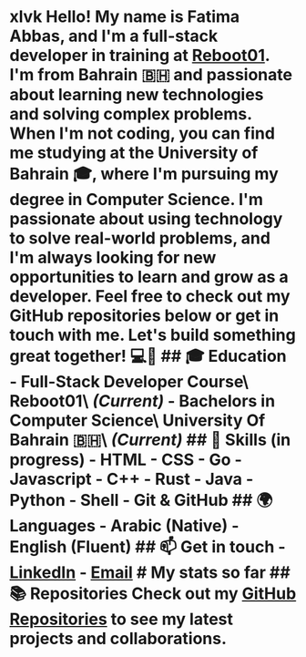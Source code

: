 # xlvk Hello! My name is Fatima Abbas, and I'm a full-stack developer in training at [Reboot01](https://learn.reboot01.com). I'm from Bahrain 🇧🇭 and passionate about learning new technologies and solving complex problems. When I'm not coding, you can find me studying at the University of Bahrain 🎓, where I'm pursuing my degree in Computer Science. I'm passionate about using technology to solve real-world problems, and I'm always looking for new opportunities to learn and grow as a developer. Feel free to check out my GitHub repositories below or get in touch with me. Let's build something great together! 💻🚀 ## 🎓 Education - **Full-Stack Developer Course**\ Reboot01\ _(Current)_ - **Bachelors in Computer Science**\ University Of Bahrain 🇧🇭\ _(Current)_ ## 💼 Skills (in progress) - HTML - CSS - Go - Javascript - C++ - Rust - Java - Python - Shell - Git & GitHub ## 🌍 Languages - Arabic (Native) - English (Fluent) ## 📫 Get in touch - [LinkedIn](https://www.linkedin.com/in/fatima-abbas-38b219266/) - [Email](mailto:fatima77614@gmail.com) # My stats so far ## 📚 Repositories Check out my [GitHub Repositories](https://github.com/xlvk?tab=repositories) to see my latest projects and collaborations.
